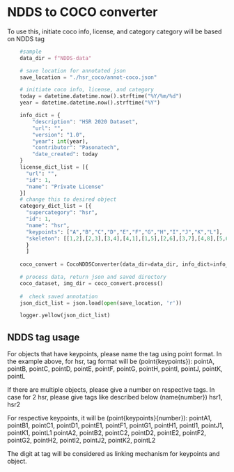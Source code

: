 # NDDS to COCO converter



To use this, initiate coco info, license, and category
category will be based on NDDS tag

```python
    #sample
    data_dir = f"NDDS-data"

    # save location for annotated json
    save_location = "./hsr_coco/annot-coco.json"

    # initiate coco info, license, and category
    today = datetime.datetime.now().strftime("%Y/%m/%d")
    year = datetime.datetime.now().strftime("%Y")

    info_dict = {
        "description": "HSR 2020 Dataset",
        "url": "",
        "version": "1.0",
        "year": int(year),
        "contributor": "Pasonatech",
        "date_created": today
    }
    license_dict_list = [{
      "url": "",
      "id": 1,
      "name": "Private License"
    }]
    # change this to desired object
    category_dict_list = [{
      "supercategory": "hsr",
      "id": 1,
      "name": "hsr",
      "keypoints": ["A","B","C","D","E","F","G","H","I","J","K","L"],
      "skeleton": [[1,2],[2,3],[3,4],[4,1],[1,5],[2,6],[3,7],[4,8],[5,6],[6,7],[7,8],[8,5],[5,9],[6,10],[7,11],[8,12],[9,10],[10,11],[11,12],[12,9]]
      }
      ]
    
    coco_convert = CocoNDDSConverter(data_dir=data_dir, info_dict=info_dict, license_dict_list=license_dict_list, category_dict_list=category_dict_list, save_path=save_location)

    # process data, return json and saved directory
    coco_dataset, img_dir = coco_convert.process()
    
    #  check saved annotation
    json_dict_list = json.load(open(save_location, 'r'))

    logger.yellow(json_dict_list)
```

## NDDS tag usage

For objects that have keypoints, please name the tag using point format.
In the example above, for hsr, tag format will be (point{keypoints}):
pointA, pointB, pointC, pointD, pointE, pointF, pointG, pointH, pointI, pointJ, pointK, pointL

If there are multiple objects, please give a number on respective tags.
In case for 2 hsr, please give tags like described below (name{number})
hsr1, hsr2

For respective keypoints, it will be (point{keypoints}{number}):
pointA1, pointB1, pointC1, pointD1, pointE1, pointF1, pointG1, pointH1, pointI1, pointJ1, pointK1, pointL1
pointA2, pointB2, pointC2, pointD2, pointE2, pointF2, pointG2, pointH2, pointI2, pointJ2, pointK2, pointL2

The digit at tag will be considered as linking mechanism for keypoints and object.

